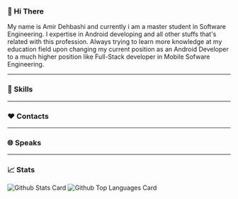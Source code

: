 ### 👋 Hi There

My name is Amir Dehbashi and currently i am a master student in Software Engineering. I expertise in Android developing and all other stuffs that's related with this profession. Always trying to learn more knowledge at my education field upon changing my current position as an Android Developer to a much higher position like Full-Stack developer in Mobile Sofware Engineering.

-----------------------------------------------------------------------------------------------------------------------------------------------------------------------------------

### 💪 Skills



-----------------------------------------------------------------------------------------------------------------------------------------------------------------------------------

### ❤️ Contacts



-----------------------------------------------------------------------------------------------------------------------------------------------------------------------------------

### 🌐 Speaks



-----------------------------------------------------------------------------------------------------------------------------------------------------------------------------------

### 📈 Stats

![Github Stats Card](https://github-readme-stats.vercel.app/api?username=A-Dehbashi&theme=vue-dark&show_icons=true&count_private=true)
![Github Top Languages Card](https://github-readme-stats.vercel.app/api/top-langs/?username=A-Dehbashi&theme=vue-dark&layout=compact)
